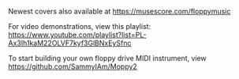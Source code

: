Newest covers also available at https://musescore.com/floppymusic

For video demonstrations, view this playlist: https://www.youtube.com/playlist?list=PL-Ax3Ih1kaM22OLVF7kyf3GlBNxEySfnc

To start building your own floppy drive MIDI instrument, view https://github.com/SammyIAm/Moppy2
